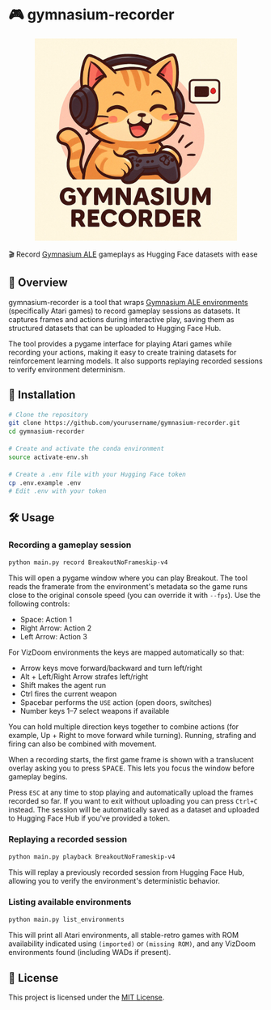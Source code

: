 # 🎮 gymnasium-recorder

<p align="center">
  <img src="logo.jpg" alt="Logo" width="400"/>
</p>


🎬 Record [Gymnasium ALE](https://ale.farama.org/environments/) gameplays as Hugging Face datasets with ease

## 📖 Overview

gymnasium-recorder is a tool that wraps [Gymnasium ALE environments](https://ale.farama.org/environments/) (specifically Atari games) to record gameplay sessions as datasets. It captures frames and actions during interactive play, saving them as structured datasets that can be uploaded to Hugging Face Hub.

The tool provides a pygame interface for playing Atari games while recording your actions, making it easy to create training datasets for reinforcement learning models. It also supports replaying recorded sessions to verify environment determinism.

## 🚀 Installation

```bash
# Clone the repository
git clone https://github.com/yourusername/gymnasium-recorder.git
cd gymnasium-recorder

# Create and activate the conda environment
source activate-env.sh

# Create a .env file with your Hugging Face token
cp .env.example .env
# Edit .env with your token
```

## 🛠️ Usage

### Recording a gameplay session

```bash
python main.py record BreakoutNoFrameskip-v4
```

This will open a pygame window where you can play Breakout. The tool reads the
framerate from the environment's metadata so the game runs close to the original
console speed (you can override it with ``--fps``). Use the following controls:
- Space: Action 1
- Right Arrow: Action 2
- Left Arrow: Action 3

For VizDoom environments the keys are mapped automatically so that:
- Arrow keys move forward/backward and turn left/right
- Alt + Left/Right Arrow strafes left/right
- Shift makes the agent run
- Ctrl fires the current weapon
- Spacebar performs the `USE` action (open doors, switches)
- Number keys 1–7 select weapons if available

You can hold multiple direction keys together to combine actions (for example,
Up + Right to move forward while turning). Running, strafing and firing can also
be combined with movement.

When a recording starts, the first game frame is shown with a translucent
overlay asking you to press <kbd>SPACE</kbd>. This lets you focus the window
before gameplay begins.

Press `ESC` at any time to stop playing and automatically upload the frames recorded so far. If you want to exit without uploading you can press `Ctrl+C` instead. The session will be automatically saved as a dataset and uploaded to Hugging Face Hub if you've provided a token.

### Replaying a recorded session

```bash
python main.py playback BreakoutNoFrameskip-v4
```

This will replay a previously recorded session from Hugging Face Hub, allowing you to verify the environment's deterministic behavior.

### Listing available environments

```bash
python main.py list_environments
```

This will print all Atari environments, all stable-retro games with ROM availability
indicated using `(imported)` or `(missing ROM)`, and any VizDoom environments
found (including WADs if present).

## 📄 License

This project is licensed under the [MIT License](LICENSE).